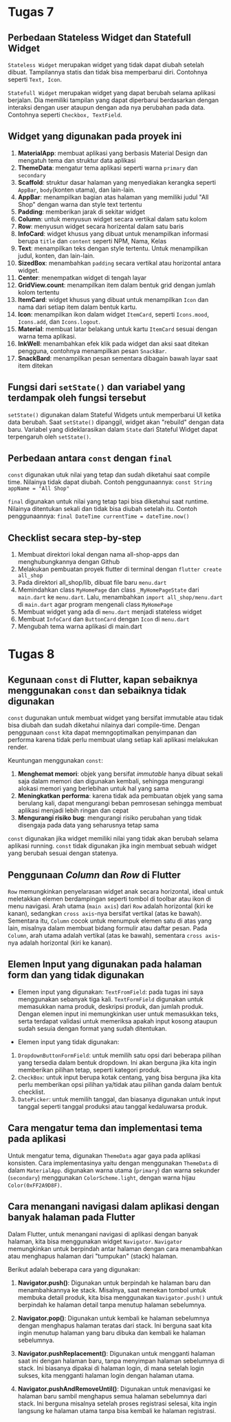 # Tugas 7
## Perbedaan Stateless Widget dan Statefull Widget
`Stateless Widget` merupakan widget yang tidak dapat diubah setelah dibuat. Tampilannya statis dan tidak bisa memperbarui diri. Contohnya seperti `Text, Icon`.

`Statefull Widget` merupakan widget yang dapat berubah selama aplikasi berjalan. Dia memiliki tampilan yang dapat diperbarui berdasarkan dengan interaksi dengan user ataupun dengan ada nya perubahan pada data. Contohnya seperti `Checkbox, TextField`.

## Widget yang digunakan pada proyek ini
1) **MaterialApp**: membuat aplikasi yang berbasis Material Design dan mengatuh tema dan struktur data aplikasi
2) **ThemeData**: mengatur tema aplikasi seperti warna `primary` dan `secondary`
3) **Scaffold**: struktur dasar halaman yang menyediakan kerangka seperti `AppBar`, `body`(konten utama), dan lain-lain.
4) **AppBar**: menampilkan bagian atas halaman yang memiliki judul "All Shop" dengan warna dan style text tertentu
5) **Padding**: memberikan jarak di sekitar widget 
6) **Column**: untuk menyusun widget secara vertikal dalam satu kolom
7) **Row**: menyusun widget secara horizental dalam satu baris
8) **InfoCard**: widget khusus yang dibuat untuk menampilkan informasi berupa `title` dan `content` seperti NPM, Nama, Kelas
9) **Text**: menampilkan teks dengan style tertentu. Untuk menampilkan judul, konten, dan lain-lain.
10) **SizedBox**: menambahkan `padding` secara vertikal atau horizontal antara widget.
11) **Center**: menempatkan widget di tengah layar
12) **GridView.count**: menampilkan item dalam bentuk grid dengan jumlah kolom tertentu
13) **ItemCard**: widget khusus yang dibuat untuk menampilkan `Icon` dan nama dari setiap item dalam bentuk kartu.
14) **Icon**: menampilkan ikon dalam widget `ItemCard`, seperti `Icons.mood`, `Icons.add`, dan `Icons.logout`.
15) **Material**: membuat latar belakang untuk kartu `ItemCard` sesuai dengan warna tema aplikasi.
16) **InkWell**: menambahkan efek klik pada widget dan aksi saat ditekan pengguna, contohnya menampilkan pesan `SnackBar`.
17) **SnackBard**: menampilkan pesan sementara dibagain bawah layar saat item ditekan

## Fungsi dari `setState()` dan variabel yang terdampak oleh fungsi tersebut
`setState()` digunakan dalam Stateful Widgets untuk memperbarui UI ketika data berubah. Saat `setState()` dipanggil, widget akan "rebuild" dengan data baru. Variabel yang dideklarasikan dalam `State` dari Stateful Widget dapat terpengaruh oleh `setState()`.

## Perbedaan antara `const` dengan `final`
`const` digunakan utuk nilai yang tetap dan sudah diketahui saat compile time. Nilainya tidak dapat diubah. Contoh penggunaannya: `const String appName = "All Shop"`

`final` digunakan untuk nilai yang tetap tapi bisa diketahui saat runtime. Nilainya ditentukan sekali dan tidak bisa diubah setelah itu. Contoh penggunaannya: `final DateTime currentTime = dateTime.now()`

## Checklist secara step-by-step
1) Membuat direktori lokal dengan nama all-shop-apps dan menghubungkannya dengan Github
2) Melakukan pembuatan proyek flutter di terminal dengan `flutter create all_shop`
3) Pada direktori all_shop/lib, dibuat file baru `menu.dart`
4) Memindahkan class `MyHomePage` dan class `_MyHomePageState` dari `main.dart` ke `menu.dart`. Lalu, menambahkan `import all_shop/menu.dart` di `main.dart` agar program mengenali class `MyHomePage`
5) Membuat widget yang ada di `menu.dart` menjadi stateless widget
6) Membuat `InfoCard` dan `ButtonCard` dengan `Icon` di `menu.dart`
7) Mengubah tema warna aplikasi di main.dart

# Tugas 8
## Kegunaan `const` di Flutter, kapan sebaiknya menggunakan `const` dan sebaiknya tidak digunakan
`const` dugunakan untuk membuat widget yang bersifat immutable atau tidak bisa diubah dan sudah diketahui nilainya dari compile-time. Dengan penggunaan `const` kita dapat memngoptimalkan penyimpanan dan performa karena tidak perlu membuat ulang setiap kali aplikasi melakukan render.

Keuntungan menggunakan `const`:
1) **Menghemat memori**: objek yang bersifat _immutable_ hanya dibuat sekali saja dalam memori dan digunakan kembali, sehingga mengurangi alokasi memori yang berlebihan untuk hal yang sama
2) **Meningkatkan performa**: karena tidak ada pembuatan objek yang sama berulang kali, dapat mengurangi beban pemrosesan sehingga membuat aplikasi menjadi lebih ringan dan cepat
3) **Mengurangi risiko bug**: mengurangi risiko perubahan yang tidak disengaja pada data yang seharusnya tetap sama

`const` digunakan jika widget memiliki nilai yang tidak akan berubah selama aplikasi running. `const` tidak digunakan jika ingin membuat sebuah widget yang berubah sesuai dengan statenya.

## Penggunaan _Column_ dan _Row_ di Flutter
`Row` memungkinkan penyelarasan widget anak secara horizontal, ideal untuk meletakkan elemen berdampingan seperti tombol di toolbar atau ikon di menu navigasi. Arah utama (`main axis`) dari `Row` adalah horizontal (kiri ke kanan), sedangkan `cross axis`-nya bersifat vertikal (atas ke bawah). Sementara itu, `Column` cocok untuk menumpuk elemen satu di atas yang lain, misalnya dalam membuat bidang formulir atau daftar pesan. Pada `Column`, arah utama adalah vertikal (atas ke bawah), sementara `cross axis`-nya adalah horizontal (kiri ke kanan).

## Elemen Input yang digunakan pada halaman form dan yang tidak digunakan

- Elemen input yang digunakan:
`TextFromField`: pada tugas ini saya menggunakan sebanyak tiga kali. `TextFormField` digunakan untuk memasukkan nama produk, deskripsi produk, dan jumlah produk. Dengan elemen input ini memungkinkan user untuk memasukkan teks, serta terdapat validasi untuk memeriksa apakah input kosong ataupun sudah sesuia dengan format yang sudah ditentukan.

- Elemen input yang tidak digunakan:
1) `DropdownButtonFormField`: untuk memilih satu opsi dari beberapa pilihan yang tersedia dalam bentuk dropdown. Ini akan berguna jika kita ingin memberikan pilihan tetap, seperti kategori produk.
2) `CheckBox`:  untuk input berupa kotak centang, yang bisa berguna jika kita perlu memberikan opsi pilihan ya/tidak atau pilihan ganda dalam bentuk checklist.
3) `DatePicker`: untuk memilih tanggal, dan biasanya digunakan untuk input tanggal seperti tanggal produksi atau tanggal kedaluwarsa produk.

## Cara mengatur tema dan implementasi tema pada aplikasi
Untuk mengatur tema, digunakan `ThemeData` agar gaya pada aplikasi konsisten. Cara implementasinya yaitu dengan menggunakan `ThemeData` di dalam `MaterialApp`. digunakan warna utama (`primary`) dan warna sekunder (`secondary`) menggunakan `ColorScheme.light`, dengan warna hijau `Color(0xFF2A9D8F)`.

## Cara menangani navigasi dalam aplikasi dengan banyak halaman pada Flutter
Dalam Flutter, untuk menangani navigasi di aplikasi dengan banyak halaman, kita bisa menggunakan widget `Navigator`. `Navigator` memungkinkan untuk berpindah antar halaman dengan cara menambahkan atau menghapus halaman dari "tumpukan" (stack) halaman.

Berikut adalah beberapa cara yang  digunakan:

1. **Navigator.push()**: Digunakan untuk berpindah ke halaman baru dan menambahkannya ke stack. Misalnya, saat menekan tombol untuk membuka detail produk, kita bisa menggunakan `Navigator.push()` untuk berpindah ke halaman detail tanpa menutup halaman sebelumnya.

2. **Navigator.pop()**: Digunakan untuk kembali ke halaman sebelumnya dengan menghapus halaman teratas dari stack. Ini berguna saat kita ingin menutup halaman yang baru dibuka dan kembali ke halaman sebelumnya.

3. **Navigator.pushReplacement()**: Digunakan untuk mengganti halaman saat ini dengan halaman baru, tanpa menyimpan halaman sebelumnya di stack. Ini biasanya dipakai di halaman login, di mana setelah login sukses, kita mengganti halaman login dengan halaman utama.

4. **Navigator.pushAndRemoveUntil()**: Digunakan untuk menavigasi ke halaman baru sambil menghapus semua halaman sebelumnya dari stack. Ini berguna misalnya setelah proses registrasi selesai, kita ingin langsung ke halaman utama tanpa bisa kembali ke halaman registrasi.


